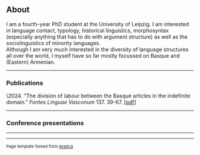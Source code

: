 ## About
I am a fourth-year PhD student at the University of Leipzig. I am interested in language contact, typology, historical linguistics, morphosyntax (especially anything that has to do with argument structure) as well as the sociolinguistics of minority languages.\
Although I am very much interested in the diversity of language structures all over the world, I myself have so far mostly focussed on Basque and (Eastern) Armenian.

---

### Publications 
\2024. "The division of labour between the Basque articles in the indefinite domain." *Fontes Linguae Vasconum* 137. 39-67.
[\[pdf\]](https://revistas.navarra.es/index.php/FLV/article/view/3118/2819)


---

### Conference presentations


---




---
<p style="font-size:11px">Page template forked from <a href="https://github.com/evanca/quick-portfolio">evanca</a></p>
<!-- Remove above link if you don't want to attibute -->
